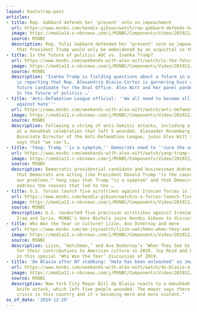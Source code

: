```yaml
---
layout: bootstrap-post
articles:
- title: Rep. Gabbard defends her 'present' vote on impeachment
  url: https://www.msnbc.com/kendis-gibson/watch/rep-gabbard-defends-her-present-vote-on-impeachment-75827781946
  image: https://media14.s-nbcnews.com/j/MSNBC/Components/Video/201912/Gabbard__729099.nbcnews-fp-1200-630.jpg
  source: MSNBC
  description: Rep. Tulsi Gabbard defended her "present" vote on impeachment, saying
    that President Trump would only be emboldened by an acquittal in the Senate.
- title: Is the future of politics AOC vs. Ivanka Trump?
  url: https://www.msnbc.com/weekends-with-alex-witt/watch/is-the-future-of-politics-aoc-vs-ivanka-trump-75825733693
  image: https://media13.s-nbcnews.com/j/MSNBC/Components/Video/201912/n_witt_aocivanka_191229_1920x1080.nbcnews-fp-1200-630.jpg
  source: MSNBC
  description: 'Ivanka Trump is fielding questions about a future in office. Politico
    is reporting that Rep. Alexandria Ocasio-Cortez is garnering buzz as a possible
    future candidate for the Oval Office. Alex Witt and her panel ponder the question:
    Is the future of politics …'
- title: 'Anti-Defamation League official: ''We all need to become allies in the fight
    against hate'''
  url: https://www.msnbc.com/weekends-with-alex-witt/watch/anti-defamation-league-official-we-all-need-to-become-allies-in-the-fight-against-hate-75825733608
  image: https://media11.s-nbcnews.com/j/MSNBC/Components/Video/201912/n_witt_rosemberg_191229_1920x1080.nbcnews-fp-1200-630.jpg
  source: MSNBC
  description: Following a string of anti-Semitic attacks, including a knife attack
    at a Hanukkah celebration that left 5 wounded, Alexander Rosemberg, the NY Region
    Associate Director of the Anti-Defamation League, joins Alex Witt to respond.  Rosemberg
    says that "we can't…
- title: 'Yang: Trump ''is a symptom,'' Democrats need to ''cure the underlying disease'''
  url: https://www.msnbc.com/weekends-with-alex-witt/watch/yang-trump-is-a-symptom-democrats-need-to-cure-the-underlying-disease-75825221741
  image: https://media11.s-nbcnews.com/j/MSNBC/Components/Video/201912/n_witt_yang_191229_1920x1080.nbcnews-fp-1200-630.jpg
  source: MSNBC
  description: Democratic presidential candidate and businessman Andrew Yang says
    that Democrats are acting like President Donald Trump "is the cause of all of
    our problems." Yang says that Trump "is a symptom" and that Democrats need to
    address the reasons that led to the …
- title: U.S. forces launch five airstrikes against Iranian forces in Iraq and Syria
  url: https://www.msnbc.com/kendis-gibson/watch/u-s-forces-launch-five-airstrikes-against-iranian-forces-in-iraq-and-syria-75824709749
  image: https://media11.s-nbcnews.com/j/MSNBC/Components/Video/201912/n_gibson_airstrikes_191229_1920x1080.nbcnews-fp-1200-630.jpg
  source: MSNBC
  description: U.S. conducted five precision airstrikes against Iranian forces in
    Iraq and Syria. MSNBC's Hans Nichols joins Kendis Gibson to discuss.
- title: Who Won the Year in Culture? Lizzo, Ava DuVernay and more
  url: https://www.msnbc.com/am-joy/watch/lizzo-watchmen-when-they-see-us-win-the-year-in-culture-75824197960
  image: https://media13.s-nbcnews.com/j/MSNBC/Components/Video/201912/n_joy_lizzoduvernay_191229_1920x1080.nbcnews-fp-1200-630.jpg
  source: MSNBC
  description: Lizzo, ‘Watchmen,’ and Ava DuVernay’s ‘When They See Us’ are praised
    for their contributions to American culture in 2019. Joy Reid and her panel discuss
    in this special ‘Who Won the Year’ discussion of 2019.
- title: 'De Blasio after NY stabbing: ‘Hate has been unleashed’ on Jewish communities'
  url: https://www.msnbc.com/weekends-with-alex-witt/watch/de-blasio-after-ny-stabbing-hate-has-been-unleashed-on-jewish-communities-75823173935
  image: https://media12.s-nbcnews.com/j/MSNBC/Components/Video/201912/n_witt_deblasio_191229_1920x1080.nbcnews-fp-1200-630.jpg
  source: MSNBC
  description: New York City Mayor Bill de Blasio reacts to a Hanukkah celebration
    knife attack, which left five people wounded. The mayor says there is an "anti-Semitism
    crisis in this country and it's becoming more and more violent."
as_of_date: '2019-12-29'
---
```


